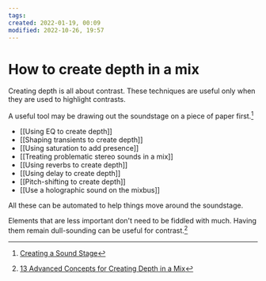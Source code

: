 ```yaml
---
tags:
created: 2022-01-19, 00:09
modified: 2022-10-26, 19:57
---
```


# How to create depth in a mix
Creating depth is all about contrast. These techniques are useful only when they are used to highlight contrasts.

A useful tool may be drawing out the soundstage on a piece of paper first.[^2]

- [[Using EQ to create depth]]
- [[Shaping transients to create depth]]
- [[Using saturation to add presence]]
- [[Treating problematic stereo sounds in a mix]]
- [[Using reverbs to create depth]]
- [[Using delay to create depth]]
- [[Pitch-shifting to create depth]]
- [[Use a holographic sound on the mixbus]]

All these can be automated to help things move around the soundstage.

Elements that are less important don't need to be fiddled with much. Having them remain dull-sounding can be useful for contrast.[^1]

[^1]: [13 Advanced Concepts for Creating Depth in a Mix](https://modernmixing.com/blog/2014/11/19/how-to-create-depth-in-a-mix/?utm_source=pocket_mylist)
[^2]: [Creating a Sound Stage](https://www.fabfilter.com/learn/mixing/creating-a-sound-stage?utm_source=pocket_mylist)